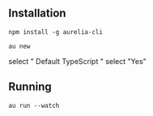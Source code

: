 ## Installation 

```
npm install -g aurelia-cli
```

```
au new
```

select " Default TypeScript "
select "Yes"


## Running 

```
au run --watch
```

```

```

```

```

```

```

```

```